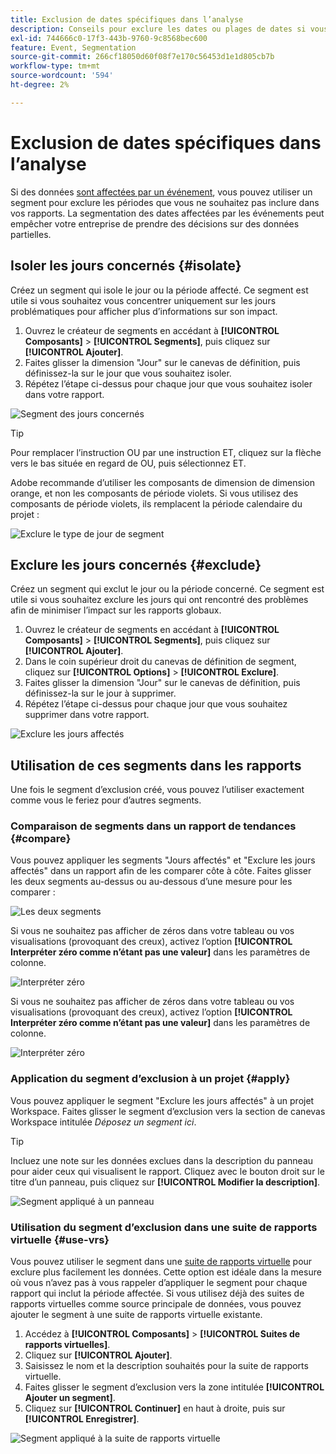 ```yaml
---
title: Exclusion de dates spécifiques dans l’analyse
description: Conseils pour exclure les dates ou plages de dates si vous ne souhaitez pas les inclure dans les rapports.
exl-id: 744666c0-17f3-443b-9760-9c8568bec600
feature: Event, Segmentation
source-git-commit: 266cf18050d60f08f7e170c56453d1e1d805cb7b
workflow-type: tm+mt
source-wordcount: '594'
ht-degree: 2%

---
```


# Exclusion de dates spécifiques dans l’analyse

Si des données [ sont affectées par un événement](overview.md), vous pouvez utiliser un segment pour exclure les périodes que vous ne souhaitez pas inclure dans vos rapports. La segmentation des dates affectées par les événements peut empêcher votre entreprise de prendre des décisions sur des données partielles.

## Isoler les jours concernés {#isolate}

Créez un segment qui isole le jour ou la période affecté. Ce segment est utile si vous souhaitez vous concentrer uniquement sur les jours problématiques pour afficher plus d’informations sur son impact.

1. Ouvrez le créateur de segments en accédant à **[!UICONTROL Composants]** > **[!UICONTROL Segments]**, puis cliquez sur **[!UICONTROL Ajouter]**.
2. Faites glisser la dimension &quot;Jour&quot; sur le canevas de définition, puis définissez-la sur le jour que vous souhaitez isoler.
3. Répétez l’étape ci-dessus pour chaque jour que vous souhaitez isoler dans votre rapport.

![Segment des jours concernés](assets/affected_days.jpg)

>[!TIP]
>
>Pour remplacer l’instruction OU par une instruction ET, cliquez sur la flèche vers le bas située en regard de OU, puis sélectionnez ET.

Adobe recommande d’utiliser les composants de dimension de dimension orange, et non les composants de période violets. Si vous utilisez des composants de période violets, ils remplacent la période calendaire du projet :

![Exclure le type de jour de segment](assets/exclude_segment_day_type.jpg)

## Exclure les jours concernés {#exclude}

Créez un segment qui exclut le jour ou la période concerné. Ce segment est utile si vous souhaitez exclure les jours qui ont rencontré des problèmes afin de minimiser l’impact sur les rapports globaux.

1. Ouvrez le créateur de segments en accédant à **[!UICONTROL Composants]** > **[!UICONTROL Segments]**, puis cliquez sur **[!UICONTROL Ajouter]**.
2. Dans le coin supérieur droit du canevas de définition de segment, cliquez sur **[!UICONTROL Options]** > **[!UICONTROL Exclure]**.
3. Faites glisser la dimension &quot;Jour&quot; sur le canevas de définition, puis définissez-la sur le jour à supprimer.
4. Répétez l’étape ci-dessus pour chaque jour que vous souhaitez supprimer dans votre rapport.

![Exclure les jours affectés](assets/exclude_affected_days.jpg)

## Utilisation de ces segments dans les rapports

Une fois le segment d’exclusion créé, vous pouvez l’utiliser exactement comme vous le feriez pour d’autres segments.

### Comparaison de segments dans un rapport de tendances {#compare}

Vous pouvez appliquer les segments &quot;Jours affectés&quot; et &quot;Exclure les jours affectés&quot; dans un rapport afin de les comparer côte à côte. Faites glisser les deux segments au-dessus ou au-dessous d’une mesure pour les comparer :

![Les deux segments](assets/affected_and_exclude.png)

Si vous ne souhaitez pas afficher de zéros dans votre tableau ou vos visualisations (provoquant des creux), activez l’option **[!UICONTROL Interpréter zéro comme n’étant pas une valeur]** dans les paramètres de colonne.

![Interpréter zéro](assets/interpret_zero.png)

Si vous ne souhaitez pas afficher de zéros dans votre tableau ou vos visualisations (provoquant des creux), activez l’option **[!UICONTROL Interpréter zéro comme n’étant pas une valeur]** dans les paramètres de colonne.

![Interpréter zéro](assets/interpret_zero.png)

### Application du segment d’exclusion à un projet {#apply}

Vous pouvez appliquer le segment &quot;Exclure les jours affectés&quot; à un projet Workspace. Faites glisser le segment d’exclusion vers la section de canevas Workspace intitulée *Déposez un segment ici*.

>[!TIP]
>
>Incluez une note sur les données exclues dans la description du panneau pour aider ceux qui visualisent le rapport. Cliquez avec le bouton droit sur le titre d’un panneau, puis cliquez sur **[!UICONTROL Modifier la description]**.

![Segment appliqué à un panneau](assets/exclude_segment_panel.jpg)

### Utilisation du segment d’exclusion dans une suite de rapports virtuelle {#use-vrs}

Vous pouvez utiliser le segment dans une [suite de rapports virtuelle](/help/components/vrs/vrs-about.md) pour exclure plus facilement les données. Cette option est idéale dans la mesure où vous n’avez pas à vous rappeler d’appliquer le segment pour chaque rapport qui inclut la période affectée. Si vous utilisez déjà des suites de rapports virtuelles comme source principale de données, vous pouvez ajouter le segment à une suite de rapports virtuelle existante.

1. Accédez à **[!UICONTROL Composants]** > **[!UICONTROL Suites de rapports virtuelles]**.
2. Cliquez sur **[!UICONTROL Ajouter]**.
3. Saisissez le nom et la description souhaités pour la suite de rapports virtuelle.
4. Faites glisser le segment d’exclusion vers la zone intitulée **[!UICONTROL Ajouter un segment]**.
5. Cliquez sur **[!UICONTROL Continuer]** en haut à droite, puis sur **[!UICONTROL Enregistrer]**.

![Segment appliqué à la suite de rapports virtuelle](assets/exclude_segment_vrs.png)
